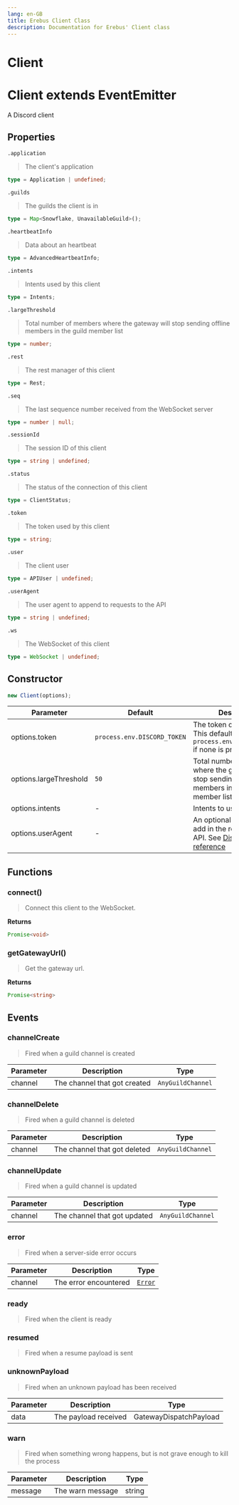 ```yaml
---
lang: en-GB
title: Erebus Client Class
description: Documentation for Erebus' Client class
---
```


<html style="scroll-behavior: smooth;">

# Client

# Client extends EventEmitter

A Discord client

## Properties

`.application`

> The client's application

```typescript
type = Application | undefined;
```

`.guilds`

> The guilds the client is in

```typescript
type = Map<Snowflake, UnavailableGuild>();
```

`.heartbeatInfo`

> Data about an heartbeat

```typescript
type = AdvancedHeartbeatInfo;
```

`.intents`

> Intents used by this client

```typescript
type = Intents;
```

`.largeThreshold`

> Total number of members where the gateway will stop sending offline members in the guild member list

```typescript
type = number;
```

`.rest`

> The rest manager of this client

```typescript
type = Rest;
```

`.seq`

> The last sequence number received from the WebSocket server

```typescript
type = number | null;
```

`.sessionId`

> The session ID of this client

```typescript
type = string | undefined;
```

`.status`

> The status of the connection of this client

```typescript
type = ClientStatus;
```

`.token`

> The token used by this client

```typescript
type = string;
```

`.user`

> The client user

```typescript
type = APIUser | undefined;
```

`.userAgent`

> The user agent to append to requests to the API

```typescript
type = string | undefined;
```

`.ws`

> The WebSocket of this client

```typescript
type = WebSocket | undefined;
```

## Constructor

```typescript
new Client(options);
```

| Parameter              | Default                     | Description                                                                                                                                   | Type                  |
| ---------------------- | --------------------------- | --------------------------------------------------------------------------------------------------------------------------------------------- | --------------------- |
| options.token          | `process.env.DISCORD_TOKEN` | The token of this client. This defaults to `process.env.DISCORD_TOKEN` if none is provided                                                    | `Token \| undefined`  |
| options.largeThreshold | `50`                        | Total number of members where the gateway will stop sending offline members in the guild member list                                          | `number \| undefined` |
| options.intents        | -                           | Intents to use for this client                                                                                                                | `Intents`             |
| options.userAgent      | -                           | An optional user agent to add in the requests to the API. See [Discord's reference](https://discord.com/developers/docs/reference#user-agent) | `string \| undefined` |

## Functions

### connect()

> Connect this client to the WebSocket.

**Returns**

```typescript
Promise<void>
```

### getGatewayUrl()

> Get the gateway url.

**Returns**

```typescript
Promise<string>
```

## Events

### channelCreate

> Fired when a guild channel is created

| Parameter | Description                  | Type              |
| --------- | ---------------------------- | ----------------- |
| channel   | The channel that got created | `AnyGuildChannel` |

### channelDelete

> Fired when a guild channel is deleted

| Parameter | Description                  | Type              |
| --------- | ---------------------------- | ----------------- |
| channel   | The channel that got deleted | `AnyGuildChannel` |

### channelUpdate

> Fired when a guild channel is updated

| Parameter | Description                  | Type              |
| --------- | ---------------------------- | ----------------- |
| channel   | The channel that got updated | `AnyGuildChannel` |

### error

> Fired when a server-side error occurs

| Parameter | Description           | Type                                                      |
| --------- | --------------------- | --------------------------------------------------------- |
| channel   | The error encountered | [`Error`](https://nodejs.org/api/errors.html#class-error) |

### ready

> Fired when the client is ready

### resumed

> Fired when a resume payload is sent

### unknownPayload

> Fired when an unknown payload has been received

| Parameter | Description          | Type                   |
| --------- | -------------------- | ---------------------- |
| data      | The payload received | GatewayDispatchPayload |

### warn

> Fired when something wrong happens, but is not grave enough to kill the process

| Parameter | Description      | Type   |
| --------- | ---------------- | ------ |
| message   | The warn message | string |
